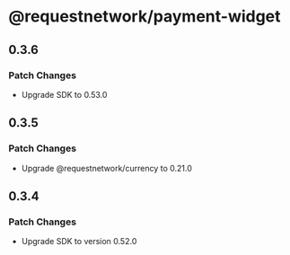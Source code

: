 # @requestnetwork/payment-widget

## 0.3.6

### Patch Changes

- Upgrade SDK to 0.53.0

## 0.3.5

### Patch Changes

- Upgrade @requestnetwork/currency to 0.21.0

## 0.3.4

### Patch Changes

- Upgrade SDK to version 0.52.0
